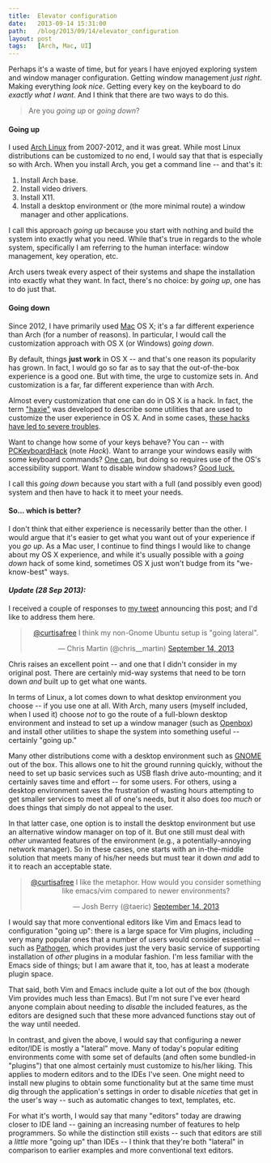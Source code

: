 ```yaml
---
title:  Elevator configuration
date:   2013-09-14 15:31:00
path:   /blog/2013/09/14/elevator_configuration
layout: post
tags:   [Arch, Mac, UI]
---
```


Perhaps it's a waste of time, but for years I have enjoyed exploring system and window manager
configuration. Getting window management _just right_. Making everything _look nice_. Getting every
key on the keyboard to do _exactly what I want_. And I think that there are two ways to do this.

> Are you _going up_ or _going down_?

#### Going up

I used [Arch Linux][arch] from 2007-2012, and it was great. While most Linux distributions can be
customized to no end, I would say that that is especially so with Arch. When you install Arch, you
get a command line -- and that's it:

  1. Install Arch base.
  2. Install video drivers.
  3. Install X11.
  4. Install a desktop environment or (the more minimal route) a window manager and other
     applications.

I call this approach _going up_ because you start with nothing and build the system into exactly
what you need. While that's true in regards to the whole system, specifically I am referring to the
human interface: window management, key operation, etc.

Arch users tweak every aspect of their systems and shape the installation into exactly what they
want. In fact, there's no choice: by _going up_, one has to do just that.

#### Going down

Since 2012, I have primarily used [Mac][mac] OS X; it's a far different experience than Arch (for a
number of reasons). In particular, I would call the customization approach with OS X (or Windows)
_going down_.

By default, things **just work** in OS X -- and that's one reason its popularity has grown. In fact,
I would go so far as to say that the out-of-the-box experience is a good one. But with time, the
urge to customize sets in. And customization is a far, far different experience than with Arch.

Almost every customization that one can do in OS X is a hack. In fact, the term ["haxie"][haxie] was
developed to describe some utilities that are used to customize the user experience in OS X. And in
some cases, [these hacks have led to severe troubles][unsanity].

Want to change how some of your keys behave? You can -- with [PCKeyboardHack][pckh] (note _Hack_).
Want to arrange your windows easily with some keyboard commands? [One can][slate], but doing so
requires use of the OS's accessibility support. Want to disable window shadows? [Good
luck.][shadows]

I call this _going down_ because you start with a full (and possibly even good) system and then have
to hack it to meet your needs.

#### So... which is better?

I don't think that either experience is necessarily better than the other. I would argue that it's
easier to get what you want out of your experience if you _go up_. As a Mac user, I continue to find
things I would like to change about my OS X experience, and while it's usually possible with a
_going down_ hack of some kind, sometimes OS X just won't budge from its "we-know-best" ways.

#### _Update (28 Sep 2013):_

I received a couple of responses to [my tweet][tweet] announcing this post; and I'd like to address
them here.

<blockquote class="twitter-tweet" data-conversation="none" align="center"><p><a
href="https://twitter.com/curtisafree">@curtisafree</a> I think my non-Gnome
Ubuntu setup is &quot;going lateral&quot;.</p>&mdash; Chris Martin
(@chris__martin) <a
href="https://twitter.com/chris__martin/statuses/378907878742310912">September
14, 2013</a></blockquote> <script async src="//platform.twitter.com/widgets.js"
charset="utf-8"></script>

Chris raises an excellent point -- and one that I didn't consider in my original post. There are
certainly mid-way systems that need to be torn down _and_ built up to get what one wants.

In terms of Linux, a lot comes down to what desktop environment you choose -- if you use one at all.
With Arch, many users (myself included, when I used it) choose _not_ to go the route of a full-blown
desktop environment and instead to set up a window manager (such as [Openbox][openbox]) and install
other utilities to shape the system into something useful -- certainly "going up."

Many other distributions come with a desktop environment such as [GNOME][gnome] out of the box. This
allows one to hit the ground running quickly, without the need to set up basic services such as USB
flash drive auto-mounting; and it certainly saves time and effort -- for some users. For others,
using a desktop environment saves the frustration of wasting hours attempting to get smaller
services to meet all of one's needs, but it also does _too much_ or does things that simply do not
appeal to the user.

In that latter case, one option is to install the desktop environment but use an alternative window
manager on top of it. But one still must deal with _other_ unwanted features of the environment
(e.g., a potentially-annoying network manager). So in these cases, one starts with an in-the-middle
solution that meets many of his/her needs but must tear it down _and_ add to it to reach an
acceptable state.

<blockquote class="twitter-tweet" data-conversation="none" align="center"><p><a
href="https://twitter.com/curtisafree">@curtisafree</a> I like the metaphor.
How would you consider something like emacs/vim compared to newer
environments?</p>&mdash; Josh Berry (@taeric) <a
href="https://twitter.com/taeric/statuses/378931330345476097">September 14,
2013</a></blockquote> <script async src="//platform.twitter.com/widgets.js"
charset="utf-8"></script>

I would say that more conventional editors like Vim and Emacs lead to configuration
"going up": there is a large space for Vim plugins, including very many popular ones that a number of
users would consider essential -- such as [Pathogen][pathogen], which provides just the very basic
service of supporting installation of _other_ plugins in a modular fashion. I'm less familiar with
the Emacs side of things; but I am aware that it, too, has at least a moderate plugin space.

That said, both Vim and Emacs include quite a lot out of the box (though Vim provides much less than
Emacs). But I'm not sure I've ever heard anyone complain about needing to _disable_ the included
features, as the editors are designed such that these more advanced functions stay out of the way
until needed.

In contrast, and given the above, I would say that configuring a newer editor/IDE is mostly a
"lateral" move. Many of today's popular editing environments come with some set of defaults (and
often some bundled-in "plugins") that one almost certainly must customize to his/her liking. This
applies to modern editors and to the IDEs I've seen. One might need to install new plugins to obtain
some functionality but at the same time must dig through the application's settings in order to
disable _niceties_ that get in the user's way -- such as automatic changes to text, templates, etc.

For what it's worth, I would say that many "editors" today are drawing closer to IDE land -- gaining
an increasing number of features to help programmers. So while the distinction still exists -- such
that editors are still a _little_ more "going up" than IDEs -- I think that they're both "lateral"
in comparison to earlier examples and more conventional text editors.

[arch]:        http://archlinux.org
[mac]:         http://apple.com/mac
[haxie]:       https://en.wikipedia.org/w/index.php?title=Haxie&oldid=560332629
[unsanity]:    http://arstechnica.com/civis/viewtopic.php?p=24502203
[pckh]:        https://pqrs.org/macosx/keyremap4macbook/pckeyboardhack.html.en
[slate]:       https://github.com/jigish/slate
[shadows]:     http://apple.stackexchange.com/q/61924
[tweet]:       https://twitter.com/curtisafree/status/378905271080189952
[openbox]:     http://openbox.org
[gnome]:       http://www.gnome.org
[pathogen]:    https://github.com/tpope/vim-pathogen
